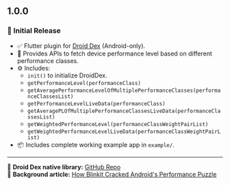 ## 1.0.0

### 🚀 Initial Release

- ✅ Flutter plugin for [Droid Dex](https://lambda.blinkit.com/droid-dex-1f807901626f) (Android-only).
- 🧠 Provides APIs to fetch device performance level based on different performance classes.
- ⚙️ Includes:
    - `init()` to initialize DroidDex.
    - `getPerformanceLevel(performanceClass)`
    - `getAveragePerformanceLevelOfMultiplePerformanceClasses(performanceClassesList)`
    - `getPerformanceLevelLiveData(performanceClass)`
    - `getAveragePLOfMultiplePerformanceClassesLiveData(performanceClassesList)`
    - `getWeightedPerformanceLevel(performanceClassWeightPairList)`
    - `getWeightedPerformanceLevelLiveData(performanceClassWeightPairList)`
- 📦 Includes complete working example app in `example/`.

---

🔗 **Droid Dex native library:** [GitHub Repo](https://github.com/grofers/droid-dex)  
📖 **Background article:** [How Blinkit Cracked Android's Performance Puzzle](https://lambda.blinkit.com/droid-dex-1f807901626f)
